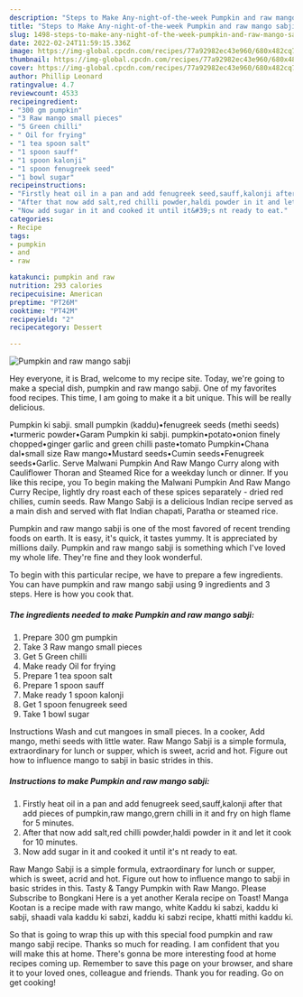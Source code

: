 ```yaml
---
description: "Steps to Make Any-night-of-the-week Pumpkin and raw mango sabji"
title: "Steps to Make Any-night-of-the-week Pumpkin and raw mango sabji"
slug: 1498-steps-to-make-any-night-of-the-week-pumpkin-and-raw-mango-sabji
date: 2022-02-24T11:59:15.336Z
image: https://img-global.cpcdn.com/recipes/77a92982ec43e960/680x482cq70/pumpkin-and-raw-mango-sabji-recipe-main-photo.jpg
thumbnail: https://img-global.cpcdn.com/recipes/77a92982ec43e960/680x482cq70/pumpkin-and-raw-mango-sabji-recipe-main-photo.jpg
cover: https://img-global.cpcdn.com/recipes/77a92982ec43e960/680x482cq70/pumpkin-and-raw-mango-sabji-recipe-main-photo.jpg
author: Phillip Leonard
ratingvalue: 4.7
reviewcount: 4533
recipeingredient:
- "300 gm pumpkin"
- "3 Raw mango small pieces"
- "5 Green chilli"
- " Oil for frying"
- "1 tea spoon salt"
- "1 spoon sauff"
- "1 spoon kalonji"
- "1 spoon fenugreek seed"
- "1 bowl sugar"
recipeinstructions:
- "Firstly heat oil in a pan and add fenugreek seed,sauff,kalonji after that add pieces of pumpkin,raw mango,grern chilli in it and fry on high flame for 5 minutes."
- "After that now add salt,red chilli powder,haldi powder in it and let it cook for 10 minutes."
- "Now add sugar in it and cooked it until it&#39;s nt ready to eat."
categories:
- Recipe
tags:
- pumpkin
- and
- raw

katakunci: pumpkin and raw 
nutrition: 293 calories
recipecuisine: American
preptime: "PT26M"
cooktime: "PT42M"
recipeyield: "2"
recipecategory: Dessert

---
```



![Pumpkin and raw mango sabji](https://img-global.cpcdn.com/recipes/77a92982ec43e960/680x482cq70/pumpkin-and-raw-mango-sabji-recipe-main-photo.jpg)

Hey everyone, it is Brad, welcome to my recipe site. Today, we're going to make a special dish, pumpkin and raw mango sabji. One of my favorites food recipes. This time, I am going to make it a bit unique. This will be really delicious.

Pumpkin ki sabji. small pumpkin (kaddu)•fenugreek seeds (methi seeds) •turmeric powder•Garam Pumpkin ki sabji. pumpkin•potato•onion finely chopped•ginger garlic and green chilli paste•tomato Pumpkin•Chana dal•small size Raw mango•Mustard seeds•Cumin seeds•Fenugreek seeds•Garlic. Serve Malwani Pumpkin And Raw Mango Curry along with Cauliflower Thoran and Steamed Rice for a weekday lunch or dinner. If you like this recipe, you To begin making the Malwani Pumpkin And Raw Mango Curry Recipe, lightly dry roast each of these spices separately - dried red chilies, cumin seeds. Raw Mango Sabji is a delicious Indian recipe served as a main dish and served with flat Indian chapati, Paratha or steamed rice.

Pumpkin and raw mango sabji is one of the most favored of recent trending foods on earth. It is easy, it's quick, it tastes yummy. It is appreciated by millions daily. Pumpkin and raw mango sabji is something which I've loved my whole life. They're fine and they look wonderful.


To begin with this particular recipe, we have to prepare a few ingredients. You can have pumpkin and raw mango sabji using 9 ingredients and 3 steps. Here is how you cook that.

<!--inarticleads1-->

##### The ingredients needed to make Pumpkin and raw mango sabji:

1. Prepare 300 gm pumpkin
1. Take 3 Raw mango small pieces
1. Get 5 Green chilli
1. Make ready  Oil for frying
1. Prepare 1 tea spoon salt
1. Prepare 1 spoon sauff
1. Make ready 1 spoon kalonji
1. Get 1 spoon fenugreek seed
1. Take 1 bowl sugar


Instructions Wash and cut mangoes in small pieces. In a cooker, Add mango, methi seeds with little water. Raw Mango Sabji is a simple formula, extraordinary for lunch or supper, which is sweet, acrid and hot. Figure out how to influence mango to sabji in basic strides in this. 

<!--inarticleads2-->

##### Instructions to make Pumpkin and raw mango sabji:

1. Firstly heat oil in a pan and add fenugreek seed,sauff,kalonji after that add pieces of pumpkin,raw mango,grern chilli in it and fry on high flame for 5 minutes.
1. After that now add salt,red chilli powder,haldi powder in it and let it cook for 10 minutes.
1. Now add sugar in it and cooked it until it&#39;s nt ready to eat.


Raw Mango Sabji is a simple formula, extraordinary for lunch or supper, which is sweet, acrid and hot. Figure out how to influence mango to sabji in basic strides in this. Tasty &amp; Tangy Pumpkin with Raw Mango. Please Subscribe to Bongkani Here is a yet another Kerala recipe on Toast! Manga Kootan is a recipe made with raw mango, white Kaddu ki sabzi, kaddu ki sabji, shaadi vala kaddu ki sabzi, kaddu ki sabzi recipe, khatti mithi kaddu ki. 

So that is going to wrap this up with this special food pumpkin and raw mango sabji recipe. Thanks so much for reading. I am confident that you will make this at home. There's gonna be more interesting food at home recipes coming up. Remember to save this page on your browser, and share it to your loved ones, colleague and friends. Thank you for reading. Go on get cooking!
